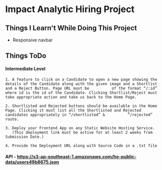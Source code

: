 # Impact Analytic Hiring Project

## Things I Learn't While Doing This Project
 * Responsive navbar

## Things ToDo

 
  #### Intermediate Level
    1. A feature to click on a Candidate to open a new page showing the details of the Candidate along with the given image and a Shortlist and a Reject Button. Page URL must be          of the format “/:id” where id is the id of the Candidate. Clicking Shortlist/Reject must take appropriate action and take us back to the Home Page.
    
    2. Shortlisted and Rejected buttons should be available in the Home Page. Clicking it must list all the Shortlisted and Rejected candidates appropriately in “/shortlisted” &          “/rejected” route.
    
    3. Deploy your Frontend App on any Static Website Hosting Service.
       (This deployment link must be active for at least 2 weeks from Submission Date.)
    
    4. Provide the Deployment URL along with Source Code in a .txt file
  
  #### API - https://s3-ap-southeast-1.amazonaws.com/he-public-data/users49b8675.json
